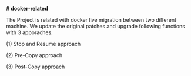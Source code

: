 <b># docker-related</b>

The Project is related with docker live migration between two different machine.
We update the original patches and upgrade following functions with 3 apporaches.

(1) Stop and Resume approach

(2) Pre-Copy approach

(3) Post-Copy approach

